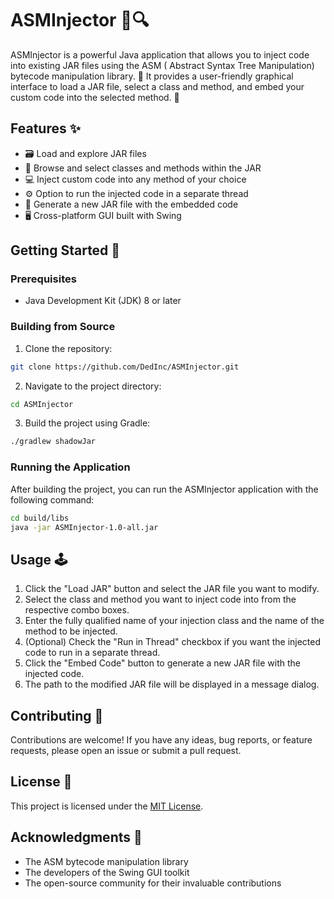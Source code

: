 # ASMInjector 💉🔍

ASMInjector is a powerful Java application that allows you to inject code into existing JAR files using the ASM (
Abstract Syntax Tree Manipulation) bytecode manipulation library. 🧰 It provides a user-friendly graphical interface to
load a JAR file, select a class and method, and embed your custom code into the selected method. 🚀

## Features ✨

- 🗃️ Load and explore JAR files
- 📂 Browse and select classes and methods within the JAR
- 💻 Inject custom code into any method of your choice
- ⚙ Option to run the injected code in a separate thread
- 🔄 Generate a new JAR file with the embedded code
- 🖥️ Cross-platform GUI built with Swing

## Getting Started 🚀

### Prerequisites

- Java Development Kit (JDK) 8 or later

### Building from Source

1. Clone the repository:

```bash
git clone https://github.com/DedInc/ASMInjector.git
```

2. Navigate to the project directory:

```bash
cd ASMInjector
```

3. Build the project using Gradle:

```bash
./gradlew shadowJar
```

### Running the Application

After building the project, you can run the ASMInjector application with the following command:

```bash
cd build/libs
java -jar ASMInjector-1.0-all.jar
```

## Usage 🕹️

1. Click the "Load JAR" button and select the JAR file you want to modify.
2. Select the class and method you want to inject code into from the respective combo boxes.
3. Enter the fully qualified name of your injection class and the name of the method to be injected.
4. (Optional) Check the "Run in Thread" checkbox if you want the injected code to run in a separate thread.
5. Click the "Embed Code" button to generate a new JAR file with the injected code.
6. The path to the modified JAR file will be displayed in a message dialog.

## Contributing 🤝

Contributions are welcome! If you have any ideas, bug reports, or feature requests, please open an issue or submit a
pull request.

## License 📄

This project is licensed under the [MIT License](LICENSE).

## Acknowledgments 🙏

- The ASM bytecode manipulation library
- The developers of the Swing GUI toolkit
- The open-source community for their invaluable contributions